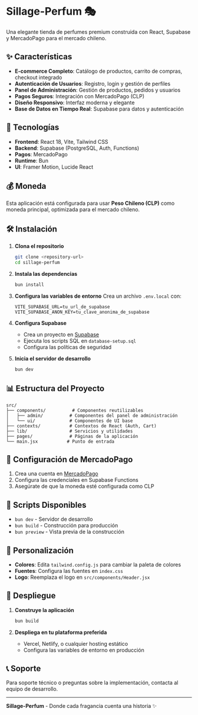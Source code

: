 # Sillage-Perfum 🎭

Una elegante tienda de perfumes premium construida con React, Supabase y MercadoPago para el mercado chileno.

## ✨ Características

- **E-commerce Completo**: Catálogo de productos, carrito de compras, checkout integrado
- **Autenticación de Usuarios**: Registro, login y gestión de perfiles
- **Panel de Administración**: Gestión de productos, pedidos y usuarios
- **Pagos Seguros**: Integración con MercadoPago (CLP)
- **Diseño Responsivo**: Interfaz moderna y elegante
- **Base de Datos en Tiempo Real**: Supabase para datos y autenticación

## 🚀 Tecnologías

- **Frontend**: React 18, Vite, Tailwind CSS
- **Backend**: Supabase (PostgreSQL, Auth, Functions)
- **Pagos**: MercadoPago
- **Runtime**: Bun
- **UI**: Framer Motion, Lucide React

## 💰 Moneda

Esta aplicación está configurada para usar **Peso Chileno (CLP)** como moneda principal, optimizada para el mercado chileno.

## 🛠️ Instalación

1. **Clona el repositorio**

   ```bash
   git clone <repository-url>
   cd sillage-perfum
   ```

2. **Instala las dependencias**

   ```bash
   bun install
   ```

3. **Configura las variables de entorno**
   Crea un archivo `.env.local` con:

   ```env
   VITE_SUPABASE_URL=tu_url_de_supabase
   VITE_SUPABASE_ANON_KEY=tu_clave_anonima_de_supabase
   ```

4. **Configura Supabase**

   - Crea un proyecto en [Supabase](https://supabase.com)
   - Ejecuta los scripts SQL en `database-setup.sql`
   - Configura las políticas de seguridad

5. **Inicia el servidor de desarrollo**
   ```bash
   bun dev
   ```

## 📊 Estructura del Proyecto

```
src/
├── components/          # Componentes reutilizables
│   ├── admin/          # Componentes del panel de administración
│   └── ui/             # Componentes de UI base
├── contexts/           # Contextos de React (Auth, Cart)
├── lib/                # Servicios y utilidades
├── pages/              # Páginas de la aplicación
└── main.jsx           # Punto de entrada
```

## 🔧 Configuración de MercadoPago

1. Crea una cuenta en [MercadoPago](https://mercadopago.com)
2. Configura las credenciales en Supabase Functions
3. Asegúrate de que la moneda esté configurada como CLP

## 📝 Scripts Disponibles

- `bun dev` - Servidor de desarrollo
- `bun build` - Construcción para producción
- `bun preview` - Vista previa de la construcción

## 🎨 Personalización

- **Colores**: Edita `tailwind.config.js` para cambiar la paleta de colores
- **Fuentes**: Configura las fuentes en `index.css`
- **Logo**: Reemplaza el logo en `src/components/Header.jsx`

## 🚀 Despliegue

1. **Construye la aplicación**

   ```bash
   bun build
   ```

2. **Despliega en tu plataforma preferida**
   - Vercel, Netlify, o cualquier hosting estático
   - Configura las variables de entorno en producción

## 📞 Soporte

Para soporte técnico o preguntas sobre la implementación, contacta al equipo de desarrollo.

---

**Sillage-Perfum** - Donde cada fragancia cuenta una historia ✨
